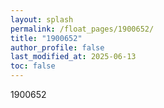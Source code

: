 ```yaml
---
layout: splash
permalink: /float_pages/1900652/
title: "1900652"
author_profile: false
last_modified_at: 2025-06-13
toc: false
---
```

 
1900652
